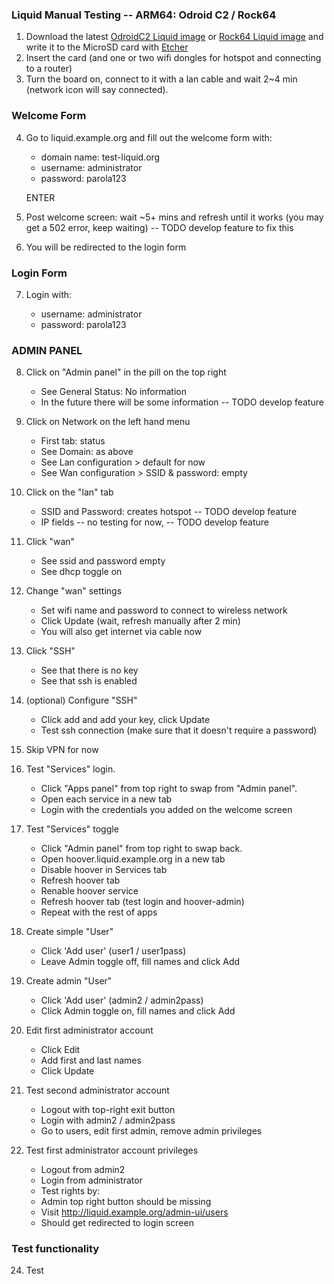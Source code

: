 ### Liquid Manual Testing -- ARM64: Odroid C2 / Rock64

1. Download the latest [OdroidC2 Liquid image](https://jenkins.liquiddemo.org/job/setup-arm64/job/master/lastSuccessfulBuild/artifact/liquid-odroid_c2-arm64-raw.img.gz) or [Rock64 Liquid image](https://jenkins.liquiddemo.org/job/setup-rock64/job/master/lastStableBuild/artifact/liquid-rock64.img.gz) and write it to the MicroSD card with [Etcher](https://etcher.io/)
2. Insert the card (and one or two wifi dongles for hotspot and connecting to a router)
3. Turn the board on, connect to it with a lan cable and wait 2~4 min (network icon will say connected).

### Welcome Form

4. Go to liquid.example.org and fill out the welcome form with:

    - domain name: test-liquid.org
    - username: administrator
    - password: parola123

    ENTER

5. Post welcome screen: wait ~5+ mins and refresh until it works (you may get a 502 error, keep waiting) -- TODO develop feature to fix this
6. You will be redirected to the login form

### Login Form

7. Login with:

    - username: administrator
    - password: parola123

### ADMIN PANEL

8. Click on "Admin panel" in the pill on the top right
    - See General Status: No information
    - In the future there will be some information -- TODO develop feature

9. Click on Network on the left hand menu
    - First tab: status
    - See Domain: as above
    - See Lan configuration > default for now
    - See Wan configuration > SSID & password: empty

10. Click on the "lan" tab
    - SSID and Password: creates hotspot -- TODO develop feature 
    - IP fields -- no testing for now, -- TODO develop feature

11. Click "wan" 
    - See ssid and password empty
    - See dhcp toggle on

13. Change "wan" settings
    - Set wifi name and password to connect to wireless network
    - Click Update (wait, refresh manually after 2 min)
    - You will also get internet via cable now
    
14. Click "SSH"
    - See that there is no key
    - See that ssh is enabled
    
15. (optional) Configure "SSH"
    - Click add and add your key, click Update
    - Test ssh connection (make sure that it doesn't require a password)

16. Skip VPN for now 

17. Test "Services" login.
    - Click "Apps panel" from top right to swap from "Admin panel".
    - Open each service in a new tab
    - Login with the credentials you added on the welcome screen

18. Test "Services" toggle
    - Click "Admin panel" from top right to swap back.
    - Open hoover.liquid.example.org in a new tab
    - Disable hoover in Services tab
    - Refresh hoover tab
    - Renable hoover service
    - Refresh hoover tab (test login and hoover-admin)
    - Repeat with the rest of apps

19. Create simple "User"
    - Click 'Add user' (user1 / user1pass)
    - Leave Admin toggle off, fill names and click Add

20. Create admin "User"
    - Click 'Add user' (admin2 / admin2pass)
    - Click Admin toggle on, fill names and click Add

21. Edit first administrator account
    - Click Edit
    - Add first and last names
    - Click Update

22. Test second administrator account
    - Logout with top-right exit button
    - Login with admin2 / admin2pass
    - Go to users, edit first admin, remove admin privileges

23. Test first administrator account privileges
    - Logout from admin2
    - Login from administrator
    - Test rights by:
    - Admin top right button should be missing
    - Visit http://liquid.example.org/admin-ui/users
    - Should get redirected to login screen

### Test functionality

24. Test 
